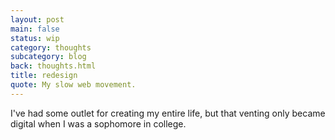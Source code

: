 ```yaml
---
layout: post
main: false
status: wip
category: thoughts
subcategory: blog
back: thoughts.html
title: redesign
quote: My slow web movement. 
---
```


I've had some outlet for creating my entire life, but that venting only became digital when I was a sophomore in college. 